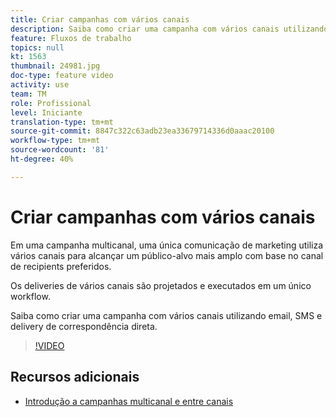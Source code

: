 ```yaml
---
title: Criar campanhas com vários canais
description: Saiba como criar uma campanha com vários canais utilizando email, SMS e delivery de correspondência direta.
feature: Fluxos de trabalho
topics: null
kt: 1563
thumbnail: 24981.jpg
doc-type: feature video
activity: use
team: TM
role: Profissional
level: Iniciante
translation-type: tm+mt
source-git-commit: 8847c322c63adb23ea33679714336d0aaac20100
workflow-type: tm+mt
source-wordcount: '81'
ht-degree: 40%

---
```



# Criar campanhas com vários canais

Em uma campanha multicanal, uma única comunicação de marketing utiliza vários canais para alcançar um público-alvo mais amplo com base no canal de recipients preferidos.

Os deliveries de vários canais são projetados e executados em um único workflow.

Saiba como criar uma campanha com vários canais utilizando email, SMS e delivery de correspondência direta.

>[!VIDEO](https://video.tv.adobe.com/v/24981?quality=12)

## Recursos adicionais

* [Introdução a campanhas multicanal e entre canais](/help/orchestrating-campaigns/introduction-to-cross-and-multi-channel-campaigns.md)

